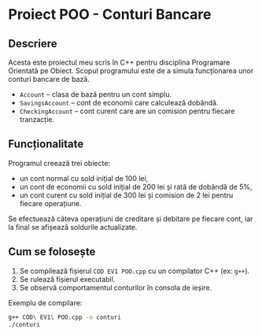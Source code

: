 # Proiect POO - Conturi Bancare

## Descriere

Acesta este proiectul meu scris în C++ pentru disciplina Programare Orientată pe Obiect. Scopul programului este de a simula funcționarea unor conturi bancare de bază. 

- `Account` – clasa de bază pentru un cont simplu.
- `SavingsAccount` – cont de economii care calculează dobândă.
- `CheckingAccount` – cont curent care are un comision pentru fiecare tranzacție.

## Funcționalitate

Programul creează trei obiecte:

- un cont normal cu sold inițial de 100 lei,
- un cont de economii cu sold inițial de 200 lei și rată de dobândă de 5%,
- un cont curent cu sold inițial de 300 lei și comision de 2 lei pentru fiecare operațiune.

Se efectuează câteva operațiuni de creditare și debitare pe fiecare cont, iar la final se afișează soldurile actualizate.

## Cum se folosește

1. Se compilează fișierul `COD EV1 POO.cpp` cu un compilator C++ (ex: `g++`).
2. Se rulează fișierul executabil.
3. Se observă comportamentul conturilor în consola de ieșire.

Exemplu de compilare:
```bash
g++ COD\ EV1\ POO.cpp -o conturi
./conturi
